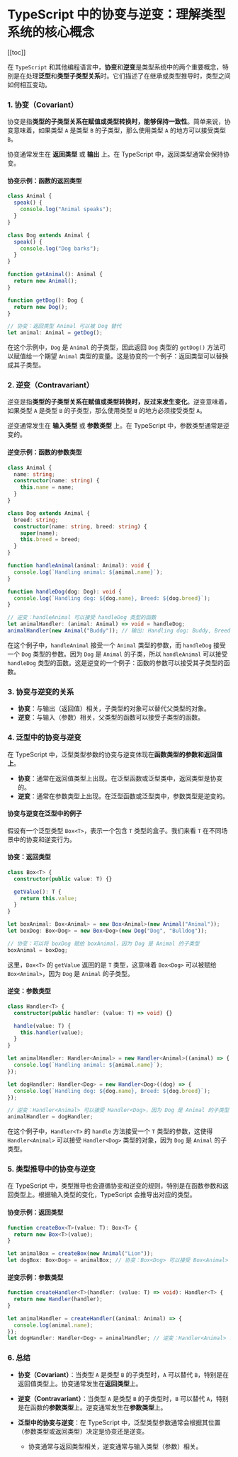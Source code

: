 # TypeScript 中的协变与逆变：理解类型系统的核心概念

[[toc]]

在 `TypeScript` 和其他编程语言中，**协变**和**逆变**是类型系统中的两个重要概念，特别是在处理**泛型**和**类型子类型关系**时。它们描述了在继承或类型推导时，类型之间如何相互变动。

### 1. **协变（Covariant）**

协变是指**类型的子类型关系在赋值或类型转换时，能够保持一致性**。简单来说，协变意味着，如果类型 `A` 是类型 `B` 的子类型，那么使用类型 `A` 的地方可以接受类型 `B`。

协变通常发生在 **返回类型** 或 **输出** 上。在 TypeScript 中，返回类型通常会保持协变。

#### 协变示例：函数的返回类型

```typescript
class Animal {
  speak() {
    console.log("Animal speaks");
  }
}

class Dog extends Animal {
  speak() {
    console.log("Dog barks");
  }
}

function getAnimal(): Animal {
  return new Animal();
}

function getDog(): Dog {
  return new Dog();
}

// 协变：返回类型 Animal 可以被 Dog 替代
let animal: Animal = getDog();
```

在这个示例中，`Dog` 是 `Animal` 的子类型，因此返回 `Dog` 类型的 `getDog()` 方法可以赋值给一个期望 `Animal` 类型的变量。这是协变的一个例子：返回类型可以替换成其子类型。

### 2. **逆变（Contravariant）**

逆变是指**类型的子类型关系在赋值或类型转换时，反过来发生变化**。逆变意味着，如果类型 `A` 是类型 `B` 的子类型，那么使用类型 `B` 的地方必须接受类型 `A`。

逆变通常发生在 **输入类型** 或 **参数类型** 上。在 TypeScript 中，参数类型通常是逆变的。

#### 逆变示例：函数的参数类型

```typescript
class Animal {
  name: string;
  constructor(name: string) {
    this.name = name;
  }
}

class Dog extends Animal {
  breed: string;
  constructor(name: string, breed: string) {
    super(name);
    this.breed = breed;
  }
}

function handleAnimal(animal: Animal): void {
  console.log(`Handling animal: ${animal.name}`);
}

function handleDog(dog: Dog): void {
  console.log(`Handling dog: ${dog.name}, Breed: ${dog.breed}`);
}

// 逆变：handleAnimal 可以接受 handleDog 类型的函数
let animalHandler: (animal: Animal) => void = handleDog;
animalHandler(new Animal("Buddy")); // 输出: Handling dog: Buddy, Breed: undefined
```

在这个例子中，`handleAnimal` 接受一个 `Animal` 类型的参数，而 `handleDog` 接受一个 `Dog` 类型的参数。因为 `Dog` 是 `Animal` 的子类，所以 `handleAnimal` 可以接受 `handleDog` 类型的函数。这是逆变的一个例子：函数的参数可以接受其子类型的函数。

### 3. **协变与逆变的关系**

- **协变**：与输出（返回值）相关，子类型的对象可以替代父类型的对象。
- **逆变**：与输入（参数）相关，父类型的函数可以接受子类型的函数。

### 4. **泛型中的协变与逆变**

在 TypeScript 中，泛型类型参数的协变与逆变体现在**函数类型的参数和返回值上**。

- **协变**：通常在返回值类型上出现。在泛型函数或泛型类中，返回类型是协变的。
- **逆变**：通常在参数类型上出现。在泛型函数或泛型类中，参数类型是逆变的。

#### 协变与逆变在泛型中的例子

假设有一个泛型类型 `Box<T>`，表示一个包含 `T` 类型的盒子。我们来看 `T` 在不同场景中的协变和逆变行为。

#### 协变：返回类型

```typescript
class Box<T> {
  constructor(public value: T) {}

  getValue(): T {
    return this.value;
  }
}

let boxAnimal: Box<Animal> = new Box<Animal>(new Animal("Animal"));
let boxDog: Box<Dog> = new Box<Dog>(new Dog("Dog", "Bulldog"));

// 协变：可以将 boxDog 赋给 boxAnimal，因为 Dog 是 Animal 的子类型
boxAnimal = boxDog;
```

这里，`Box<T>` 的 `getValue` 返回的是 `T` 类型，这意味着 `Box<Dog>` 可以被赋给 `Box<Animal>`，因为 `Dog` 是 `Animal` 的子类型。

#### 逆变：参数类型

```typescript
class Handler<T> {
  constructor(public handler: (value: T) => void) {}

  handle(value: T) {
    this.handler(value);
  }
}

let animalHandler: Handler<Animal> = new Handler<Animal>((animal) => {
  console.log(`Handling animal: ${animal.name}`);
});

let dogHandler: Handler<Dog> = new Handler<Dog>((dog) => {
  console.log(`Handling dog: ${dog.name}, Breed: ${dog.breed}`);
});

// 逆变：Handler<Animal> 可以接受 Handler<Dog>，因为 Dog 是 Animal 的子类型
animalHandler = dogHandler;
```

在这个例子中，`Handler<T>` 的 `handle` 方法接受一个 `T` 类型的参数，这使得 `Handler<Animal>` 可以接受 `Handler<Dog>` 类型的对象，因为 `Dog` 是 `Animal` 的子类型。

### 5. **类型推导中的协变与逆变**

在 TypeScript 中，类型推导也会遵循协变和逆变的规则，特别是在函数参数和返回类型上。根据输入类型的变化，TypeScript 会推导出对应的类型。

#### 协变示例：返回类型

```typescript
function createBox<T>(value: T): Box<T> {
  return new Box<T>(value);
}

let animalBox = createBox(new Animal("Lion"));
let dogBox: Box<Dog> = animalBox; // 协变：Box<Dog> 可以接受 Box<Animal>
```

#### 逆变示例：参数类型

```typescript
function createHandler<T>(handler: (value: T) => void): Handler<T> {
  return new Handler(handler);
}

let animalHandler = createHandler((animal: Animal) => {
  console.log(animal.name);
});
let dogHandler: Handler<Dog> = animalHandler; // 逆变：Handler<Animal> 可以接受 Handler<Dog>
```

### 6. **总结**

- **协变（Covariant）**：当类型 `A` 是类型 `B` 的子类型时，`A` 可以替代 `B`，特别是在返回值类型上。协变通常发生在**返回类型**上。
- **逆变（Contravariant）**：当类型 `A` 是类型 `B` 的子类型时，`B` 可以替代 `A`，特别是在函数的**参数类型**上。逆变通常发生在**参数类型**上。
- **泛型中的协变与逆变**：在 TypeScript 中，泛型类型参数通常会根据其位置（参数类型或返回类型）决定是协变还是逆变。

  - 协变通常与返回类型相关，逆变通常与输入类型（参数）相关。
